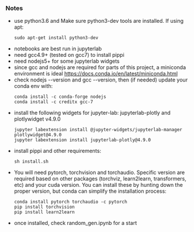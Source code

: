 
### Notes
- use python3.6 and Make sure python3-dev tools are installed. If using apt:
    ~~~~
    sudo apt-get install python3-dev
   ~~~~~
- notebooks are best run in jupyterlab
- need gcc4.9+ (tested on gcc7) to install pippi
- need nodejs5+ for some jupyterlab widgets
- since gcc and nodejs are required for parts of this project, a miniconda environment is ideal https://docs.conda.io/en/latest/miniconda.html
- check nodejs --version and gcc --version, then (if needed) update your conda env with:
    ~~~~
    conda install -c conda-forge nodejs
    conda install -c creditx gcc-7
    ~~~~
- install the following widgets for jupyter-lab: jupyterlab-plotly and plotlywidget v4.9.0
    ~~~~
    jupyter labextension install @jupyter-widgets/jupyterlab-manager plotlywidget@4.9.0
    jupyter labextension install jupyterlab-plotly@4.9.0
    ~~~~
- install pippi and other requirements:
    ~~~~
    sh install.sh
    ~~~~
- You will need pytorch, torchvision and torchaudio. Specific version are required based on other packages (torchviz, learn2learn, transformers, etc) and your cuda version. You can install these by hunting down the proper version, but conda can simplify the installation process:
    ~~~
    conda install pytorch torchaudio -c pytorch
    pip install torchvision
    pip install learn2learn
    ~~~
- once installed, check random_gen.ipynb for a start

